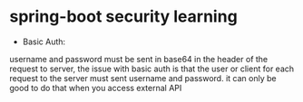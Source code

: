 # spring-boot security learning

- Basic Auth:

username and password must be sent in base64 in the header of the request to server, the issue with
basic auth is that the user or client for each request to the server must sent username and password. it can only be good to do that when you access external API